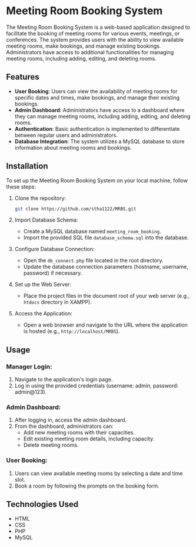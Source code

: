 # Meeting Room Booking System

The Meeting Room Booking System is a web-based application designed to facilitate the booking of meeting rooms for various events, meetings, or conferences. The system provides users with the ability to view available meeting rooms, make bookings, and manage existing bookings. Administrators have access to additional functionalities for managing meeting rooms, including adding, editing, and deleting rooms.

## Features

- **User Booking**: Users can view the availability of meeting rooms for specific dates and times, make bookings, and manage their existing bookings.
- **Admin Dashboard**: Administrators have access to a dashboard where they can manage meeting rooms, including adding, editing, and deleting rooms.
- **Authentication**: Basic authentication is implemented to differentiate between regular users and administrators.
- **Database Integration**: The system utilizes a MySQL database to store information about meeting rooms and bookings.

## Installation

To set up the Meeting Room Booking System on your local machine, follow these steps:

1. Clone the repository:

    ```bash
    git clone https://github.com/stha1122/MRBS.git
    ```

2. Import Database Schema:

    - Create a MySQL database named `meeting_room_booking`.
    - Import the provided SQL file `database_schema.sql` into the database.

3. Configure Database Connection:

    - Open the `db_connect.php` file located in the root directory.
    - Update the database connection parameters (hostname, username, password) if necessary.

4. Set up the Web Server:

    - Place the project files in the document root of your web server (e.g., `htdocs` directory in XAMPP).

5. Access the Application:

    - Open a web browser and navigate to the URL where the application is hosted (e.g., `http://localhost/MRBS`).

## Usage

### Manager Login:

1. Navigate to the application's login page.
2. Log in using the provided credentials (username: admin, password: admin@123).

### Admin Dashboard:

1. After logging in, access the admin dashboard.
2. From the dashboard, administrators can:
   - Add new meeting rooms with their capacities.
   - Edit existing meeting room details, including capacity.
   - Delete meeting rooms.

### User Booking:

1. Users can view available meeting rooms by selecting a date and time slot.
2. Book a room by following the prompts on the booking form.

## Technologies Used

- HTML
- CSS
- PHP
- MySQL
